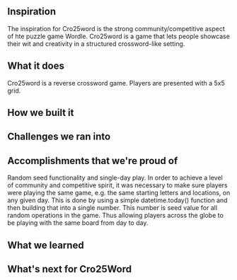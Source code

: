 ## Inspiration
The inspiration for Cro25word is the strong community/competitive aspect of hte puzzle game Wordle. Cro25word is a game that lets people showcase their wit and creativity in a structured crossword-like setting.

## What it does
Cro25word is a reverse crossword game. Players are presented with a 5x5 grid.

## How we built it

## Challenges we ran into

## Accomplishments that we're proud of
Random seed functionality and single-day play. In order to achieve a level of community and competitive spirit, it was necessary to make sure players were playing the same game, e.g. the same starting letters and locations, on any given day. This is done by using a simple datetime.today() function and then building that into a single number. This number is seed value for all random operations in the game. Thus allowing players across the globe to be playing with the same board from day to day.

## What we learned

## What's next for Cro25Word
